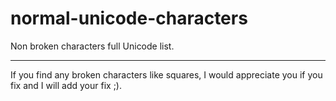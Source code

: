 # normal-unicode-characters
Non broken characters full Unicode list.


__________________________________________________________

  If you find any broken characters like squares, I would appreciate you if you fix and I will add your fix ;).
